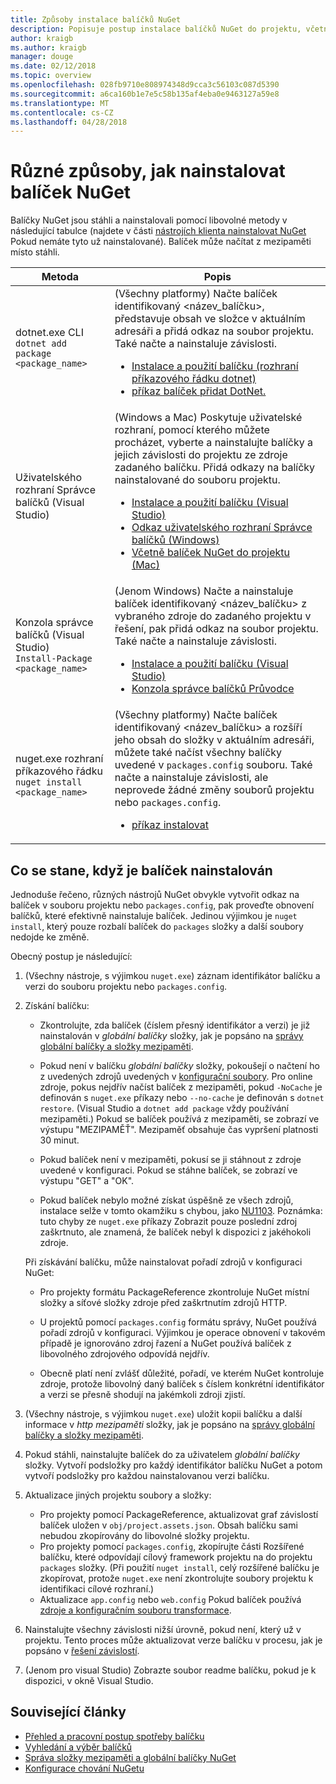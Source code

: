 ```yaml
---
title: Způsoby instalace balíčků NuGet
description: Popisuje postup instalace balíčků NuGet do projektu, včetně toho, co se stane, na disku a pro soubory použít projektu.
author: kraigb
ms.author: kraigb
manager: douge
ms.date: 02/12/2018
ms.topic: overview
ms.openlocfilehash: 028fb9710e808974348d9cca3c56103c087d5390
ms.sourcegitcommit: a6ca160b1e7e5c58b135af4eba0e9463127a59e8
ms.translationtype: MT
ms.contentlocale: cs-CZ
ms.lasthandoff: 04/28/2018
---
```

# <a name="different-ways-to-install-a-nuget-package"></a>Různé způsoby, jak nainstalovat balíček NuGet

Balíčky NuGet jsou stáhli a nainstalovali pomocí libovolné metody v následující tabulce (najdete v části [nástrojích klienta nainstalovat NuGet](../install-nuget-client-tools.md) Pokud nemáte tyto už nainstalované). Balíček může načítat z mezipaměti místo stáhli.

| Metoda | Popis |
| --- | --- |
| dotnet.exe CLI<br/>`dotnet add package <package_name>` | (Všechny platformy) Načte balíček identifikovaný \<název_balíčku\>, představuje obsah ve složce v aktuálním adresáři a přidá odkaz na soubor projektu. Také načte a nainstaluje závislosti.<ul><li>[Instalace a použití balíčku (rozhraní příkazového řádku dotnet)](../quickstart/install-and-use-a-package-using-the-dotnet-cli.md)</li><li>[příkaz balíček přidat DotNet.](/dotnet/core/tools/dotnet-add-package)</li></ul> |
| Uživatelského rozhraní Správce balíčků (Visual Studio) | (Windows a Mac) Poskytuje uživatelské rozhraní, pomocí kterého můžete procházet, vyberte a nainstalujte balíčky a jejich závislosti do projektu ze zdroje zadaného balíčku. Přidá odkazy na balíčky nainstalované do souboru projektu.<ul><li>[Instalace a použití balíčku (Visual Studio)](../quickstart/install-and-use-a-package-in-visual-studio.md)</li><li>[Odkaz uživatelského rozhraní Správce balíčků (Windows)](../tools/package-manager-ui.md)</li><li>[Včetně balíček NuGet do projektu (Mac)](/visualstudio/mac/nuget-walkthrough)</li></ul> |
| Konzola správce balíčků (Visual Studio)<br/>`Install-Package <package_name>` | (Jenom Windows) Načte a nainstaluje balíček identifikovaný \<název_balíčku\> z vybraného zdroje do zadaného projektu v řešení, pak přidá odkaz na soubor projektu. Také načte a nainstaluje závislosti.<ul><li>[Instalace a použití balíčku (Visual Studio)](../quickstart/install-and-use-a-package-in-visual-studio.md)</li><li>[Konzola správce balíčků Průvodce](../tools/package-manager-console.md)</li></ul> |
| nuget.exe rozhraní příkazového řádku<br/>`nuget install <package_name>` | (Všechny platformy) Načte balíček identifikovaný \<název_balíčku\> a rozšíří jeho obsah do složky v aktuálním adresáři, můžete také načíst všechny balíčky uvedené v `packages.config` souboru. Také načte a nainstaluje závislosti, ale neprovede žádné změny souborů projektu nebo `packages.config`.<ul><li>[příkaz instalovat](../tools/cli-ref-install.md)</li></ul> |

## <a name="what-happens-when-a-package-is-installed"></a>Co se stane, když je balíček nainstalován

Jednoduše řečeno, různých nástrojů NuGet obvykle vytvořit odkaz na balíček v souboru projektu nebo `packages.config`, pak proveďte obnovení balíčků, které efektivně nainstaluje balíček. Jedinou výjimkou je `nuget install`, který pouze rozbalí balíček do `packages` složky a další soubory nedojde ke změně.

Obecný postup je následující:

1. (Všechny nástroje, s výjimkou `nuget.exe`) záznam identifikátor balíčku a verzi do souboru projektu nebo `packages.config`.

2. Získání balíčku:
   - Zkontrolujte, zda balíček (číslem přesný identifikátor a verzi) je již nainstalován v *globální balíčky* složky, jak je popsáno na [správy globální balíčky a složky mezipaměti](managing-the-global-packages-and-cache-folders.md).

   - Pokud není v balíčku *globální balíčky* složky, pokoušejí o načtení ho z uvedených zdrojů uvedených v [konfigurační soubory](Configuring-NuGet-Behavior.md). Pro online zdroje, pokus nejdřív načíst balíček z mezipaměti, pokud `-NoCache` je definován s `nuget.exe` příkazy nebo `--no-cache` je definován s `dotnet restore`. (Visual Studio a `dotnet add package` vždy používání mezipaměti.) Pokud se balíček používá z mezipaměti, se zobrazí ve výstupu "MEZIPAMĚŤ". Mezipaměť obsahuje čas vypršení platnosti 30 minut.

   - Pokud balíček není v mezipaměti, pokusí se ji stáhnout z zdroje uvedené v konfiguraci. Pokud se stáhne balíček, se zobrazí ve výstupu "GET" a "OK".

   - Pokud balíček nebylo možné získat úspěšně ze všech zdrojů, instalace selže v tomto okamžiku s chybou, jako [NU1103](../reference/errors-and-warnings.md#nu1103). Poznámka: tuto chyby ze `nuget.exe` příkazy Zobrazit pouze poslední zdroj zaškrtnuto, ale znamená, že balíček nebyl k dispozici z jakéhokoli zdroje.

   Při získávání balíčku, může nainstalovat pořadí zdrojů v konfiguraci NuGet:

   - Pro projekty formátu PackageReference zkontroluje NuGet místní složky a síťové složky zdroje před zaškrtnutím zdrojů HTTP.

   - U projektů pomocí `packages.config` formátu správy, NuGet používá pořadí zdrojů v konfiguraci. Výjimkou je operace obnovení v takovém případě je ignorováno zdroj řazení a NuGet používá balíček z libovolného zdrojového odpovídá nejdřív.

   - Obecně platí není zvlášť důležité, pořadí, ve kterém NuGet kontroluje zdroje, protože libovolný daný balíček s číslem konkrétní identifikátor a verzi se přesně shodují na jakémkoli zdroji zjistí.

3. (Všechny nástroje, s výjimkou `nuget.exe`) uložit kopii balíčku a další informace v *http mezipaměti* složky, jak je popsáno na [správy globální balíčky a složky mezipaměti](managing-the-global-packages-and-cache-folders.md).

4. Pokud stáhli, nainstalujte balíček do za uživatelem *globální balíčky* složky. Vytvoří podsložky pro každý identifikátor balíčku NuGet a potom vytvoří podsložky pro každou nainstalovanou verzi balíčku.

5. Aktualizace jiných projektu soubory a složky:

    - Pro projekty pomocí PackageReference, aktualizovat graf závislostí balíček uložen v `obj/project.assets.json`. Obsah balíčku sami nebudou zkopírovány do libovolné složky projektu.
    - Pro projekty pomocí `packages.config`, zkopírujte části Rozšířené balíčku, které odpovídají cílový framework projektu na do projektu `packages` složky. (Při použití `nuget install`, celý rozšířené balíčku je zkopírovat, protože `nuget.exe` není zkontrolujte soubory projektu k identifikaci cílové rozhraní.)
    - Aktualizace `app.config` nebo `web.config` Pokud balíček používá [zdroje a konfiguračním souboru transformace](../create-packages/source-and-config-file-transformations.md).

6. Nainstalujte všechny závislosti nižší úrovně, pokud není, který už v projektu. Tento proces může aktualizovat verze balíčku v procesu, jak je popsáno v [řešení závislostí](../consume-packages/dependency-resolution.md).

7. (Jenom pro visual Studio) Zobrazte soubor readme balíčku, pokud je k dispozici, v okně Visual Studio.

## <a name="related-articles"></a>Související články

- [Přehled a pracovní postup spotřeby balíčku](../consume-packages/overview-and-workflow.md)
- [Vyhledání a výběr balíčků](../consume-packages/finding-and-choosing-packages.md)
- [Správa složky mezipaměti a globální balíčky NuGet](managing-the-global-packages-and-cache-folders.md)
- [Konfigurace chování NuGetu](../consume-packages/configuring-nuget-behavior.md)

